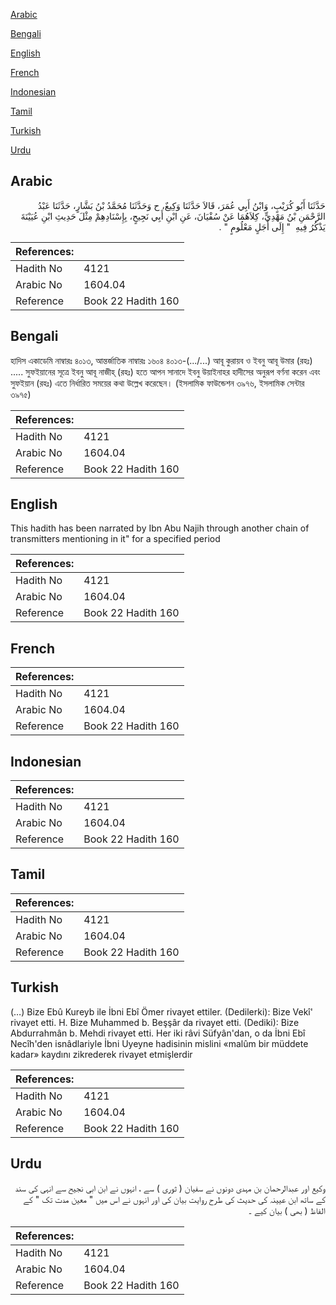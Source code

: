 [Arabic](#arabic)

[Bengali](#bengali)

[English](#english)

[French](#french)

[Indonesian](#indonesian)

[Tamil](#tamil)

[Turkish](#turkish)

[Urdu](#urdu)

## Arabic


<div dir="rtl" lang="ar" style={{fontSize:'larger',backgroundColor:'#f8f9fa',padding:20}}>
حَدَّثَنَا أَبُو كُرَيْبٍ، وَابْنُ أَبِي عُمَرَ، قَالاَ حَدَّثَنَا وَكِيعٌ، ح وَحَدَّثَنَا مُحَمَّدُ بْنُ بَشَّارٍ، حَدَّثَنَا عَبْدُ الرَّحْمَنِ بْنُ مَهْدِيٍّ، كِلاَهُمَا عَنْ سُفْيَانَ، عَنِ ابْنِ أَبِي نَجِيحٍ، بِإِسْنَادِهِمْ مِثْلَ حَدِيثِ ابْنِ عُيَيْنَةَ يَذْكُرُ فِيهِ ‏ "‏ إِلَى أَجَلٍ مَعْلُومٍ ‏"‏ ‏.‏
</div>
<div style={{backgroundColor:'#f8f9fa',padding:20, marginBottom: 10}}><table> <thead> <tr> <th>References:</th> <th></th> </tr> </thead> <tbody><tr><td>Hadith No</td><td>4121</td></tr><tr><td>Arabic No</td><td>1604.04</td></tr><tr><td>Reference</td><td>Book 22 Hadith 160</td></tr></tbody></table></div>

## Bengali


<div dir="ltr" lang="bn" style={{fontSize:'larger',backgroundColor:'#f8f9fa',padding:20}}>
হাদিস একাডেমি নাম্বারঃ ৪০১৩, আন্তর্জাতিক নাম্বারঃ ১৬০৪ ৪০১৩-(.../...) আবূ কুরায়ব ও ইবনু আবূ উমার (রহঃ) ..... সুফইয়ানের সূত্রে ইবনু আবূ নাজীহ্ (রহঃ) হতে আপন সানাদে ইবনু উয়াইনাহর হাদীসের অনুরূপ বর্ণনা করেন এবং সুফইয়ান (রহঃ) এতে নির্ধারিত সময়ের কথা উল্লেখ করেছেন। (ইসলামিক ফাউন্ডেশন ৩৯৭৬, ইসলামিক সেন্টার ৩৯৭৫)
</div>
<div style={{backgroundColor:'#f8f9fa',padding:20, marginBottom: 10}}><table> <thead> <tr> <th>References:</th> <th></th> </tr> </thead> <tbody><tr><td>Hadith No</td><td>4121</td></tr><tr><td>Arabic No</td><td>1604.04</td></tr><tr><td>Reference</td><td>Book 22 Hadith 160</td></tr></tbody></table></div>

## English


<div dir="ltr" lang="en" style={{fontSize:'larger',backgroundColor:'#f8f9fa',padding:20}}>
This hadith has been narrated by Ibn Abu Najih through another chain of transmitters mentioning in it" for a specified period
</div>
<div style={{backgroundColor:'#f8f9fa',padding:20, marginBottom: 10}}><table> <thead> <tr> <th>References:</th> <th></th> </tr> </thead> <tbody><tr><td>Hadith No</td><td>4121</td></tr><tr><td>Arabic No</td><td>1604.04</td></tr><tr><td>Reference</td><td>Book 22 Hadith 160</td></tr></tbody></table></div>

## French


<div dir="ltr" lang="fr" style={{fontSize:'larger',backgroundColor:'#f8f9fa',padding:20}}>

</div>
<div style={{backgroundColor:'#f8f9fa',padding:20, marginBottom: 10}}><table> <thead> <tr> <th>References:</th> <th></th> </tr> </thead> <tbody><tr><td>Hadith No</td><td>4121</td></tr><tr><td>Arabic No</td><td>1604.04</td></tr><tr><td>Reference</td><td>Book 22 Hadith 160</td></tr></tbody></table></div>

## Indonesian


<div dir="ltr" lang="id" style={{fontSize:'larger',backgroundColor:'#f8f9fa',padding:20}}>

</div>
<div style={{backgroundColor:'#f8f9fa',padding:20, marginBottom: 10}}><table> <thead> <tr> <th>References:</th> <th></th> </tr> </thead> <tbody><tr><td>Hadith No</td><td>4121</td></tr><tr><td>Arabic No</td><td>1604.04</td></tr><tr><td>Reference</td><td>Book 22 Hadith 160</td></tr></tbody></table></div>

## Tamil


<div dir="ltr" lang="ta" style={{fontSize:'larger',backgroundColor:'#f8f9fa',padding:20}}>

</div>
<div style={{backgroundColor:'#f8f9fa',padding:20, marginBottom: 10}}><table> <thead> <tr> <th>References:</th> <th></th> </tr> </thead> <tbody><tr><td>Hadith No</td><td>4121</td></tr><tr><td>Arabic No</td><td>1604.04</td></tr><tr><td>Reference</td><td>Book 22 Hadith 160</td></tr></tbody></table></div>

## Turkish


<div dir="ltr" lang="tr" style={{fontSize:'larger',backgroundColor:'#f8f9fa',padding:20}}>
(…) Bize Ebû Kureyb ile İbni Ebî Ömer rivayet ettiler. (Dedilerki): Bize Vekî' rivayet etti. H. Bize Muhammed b. Beşşâr da rivayet etti. (Dediki): Bize Abdurrahmân b. Mehdi rivayet etti. Her iki râvi Süfyân'dan, o da İbni Ebî Necîh'den isnâdlariyle İbni Uyeyne hadisinin mislini «malûm bir müddete kadar» kaydını zikrederek rivayet etmişlerdir
</div>
<div style={{backgroundColor:'#f8f9fa',padding:20, marginBottom: 10}}><table> <thead> <tr> <th>References:</th> <th></th> </tr> </thead> <tbody><tr><td>Hadith No</td><td>4121</td></tr><tr><td>Arabic No</td><td>1604.04</td></tr><tr><td>Reference</td><td>Book 22 Hadith 160</td></tr></tbody></table></div>

## Urdu


<div dir="rtl" lang="ur" style={{fontSize:'larger',backgroundColor:'#f8f9fa',padding:20}}>
وکیع اور عبدالرحمان بن مہدی دونوں نے سفیان ( ثوری ) سے ، انہوں نے ابن ابی نجیح سے انہی کی سند کے ساتھ ابن عیینہ کی حدیث کی طرح روایت بیان کی اور انہوں نے اس میں " معین مدت تک " کے الفاظ ( بھی ) بیان کیے ۔
</div>
<div style={{backgroundColor:'#f8f9fa',padding:20, marginBottom: 10}}><table> <thead> <tr> <th>References:</th> <th></th> </tr> </thead> <tbody><tr><td>Hadith No</td><td>4121</td></tr><tr><td>Arabic No</td><td>1604.04</td></tr><tr><td>Reference</td><td>Book 22 Hadith 160</td></tr></tbody></table></div>
